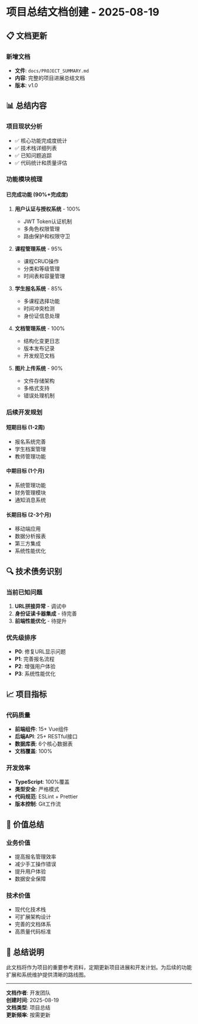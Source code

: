 # 项目总结文档创建 - 2025-08-19

## 📋 文档更新

### 新增文档
- **文件**: `docs/PROJECT_SUMMARY.md`
- **内容**: 完整的项目进展总结文档
- **版本**: v1.0

## 📊 总结内容

### 项目现状分析
- ✅ 核心功能完成度统计
- ✅ 技术栈详细列表
- ✅ 已知问题追踪
- ✅ 代码统计和质量评估

### 功能模块梳理

#### 已完成功能 (90%+完成度)
1. **用户认证与授权系统** - 100%
   - JWT Token认证机制
   - 多角色权限管理
   - 路由保护和权限守卫

2. **课程管理系统** - 95%
   - 课程CRUD操作
   - 分类和等级管理
   - 时间表和容量管理

3. **学生报名系统** - 85%
   - 多课程选择功能
   - 时间冲突检测
   - 身份证信息处理

4. **文档管理系统** - 100%
   - 结构化变更日志
   - 版本发布记录
   - 开发规范文档

5. **图片上传系统** - 90%
   - 文件存储架构
   - 多格式支持
   - 错误处理机制

### 后续开发规划

#### 短期目标 (1-2周)
- 报名系统完善
- 学生档案管理
- 教师管理功能

#### 中期目标 (1个月)
- 系统管理功能
- 财务管理模块
- 通知消息系统

#### 长期目标 (2-3个月)
- 移动端应用
- 数据分析报表
- 第三方集成
- 系统性能优化

## 🔍 技术债务识别

### 当前已知问题
1. **URL拼接异常** - 调试中
2. **身份证读卡器集成** - 待完善
3. **前端性能优化** - 待提升

### 优先级排序
- **P0**: 修复URL显示问题
- **P1**: 完善报名流程
- **P2**: 增强用户体验
- **P3**: 系统性能优化

## 📈 项目指标

### 代码质量
- **前端组件**: 15+ Vue组件
- **后端API**: 25+ RESTful接口
- **数据库表**: 6个核心数据表
- **文档覆盖**: 100%

### 开发效率
- **TypeScript**: 100%覆盖
- **类型安全**: 严格模式
- **代码规范**: ESLint + Prettier
- **版本控制**: Git工作流

## 🎯 价值总结

### 业务价值
- 提高报名管理效率
- 减少手工操作错误  
- 提升用户体验
- 数据安全保障

### 技术价值
- 现代化技术栈
- 可扩展架构设计
- 完善的文档体系
- 高质量代码标准

## 📝 总结说明

此文档将作为项目的重要参考资料，定期更新项目进展和开发计划。为后续的功能扩展和系统维护提供清晰的路线图。

---

**文档作者**: 开发团队  
**创建时间**: 2025-08-19  
**文档类型**: 项目总结  
**更新频率**: 按需更新
